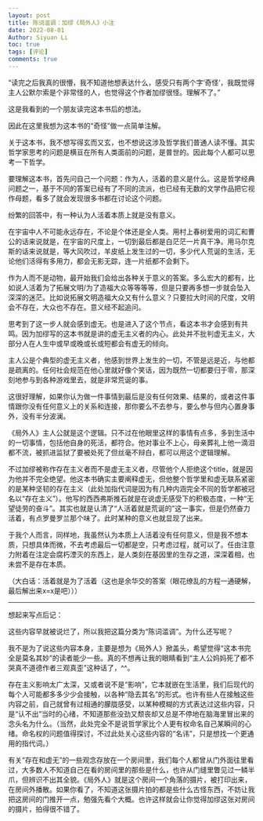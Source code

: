```yaml
---
layout: post
title: 陈词滥调：加缪《局外人》小注
date: 2022-08-01
Author: Siyuan Li
toc: true
tags: [评论]
comments: true
--- 
```


“读完之后我真的很懵，我不知道他想表达什么，感受只有两个字‘奇怪’，我既觉得主人公默尔索是个非常怪的人，也觉得这个作者加缪很怪。理解不了。”

这是我看到的一个朋友读完这本书后的想法。

因此在这里我想为这本书的“奇怪”做一点简单注解。

关于这本书，我不想写得玄而又玄，也不想说这涉及哲学我们普通人读不懂。其实哲学家思考的问题是横亘在所有人类面前的问题，是普世的。因此每个人都可以思考一下哲学。

要理解这本书，首先问自己一个问题：作为人，活着的意义是什么。这是哲学经典问题之一，基于不同的答案已经有了不同的流派，也已经有无数的文学作品把它视作母题，看多了就会发现很多书都在讨论这个问题。

纷繁的回答中，有一种认为人活着本质上就是没有意义。


在宇宙中人不可能永远存在，不论是个体还是全人类。用村上春树爱用的词汇和曹公的话来说就是，在宇宙的尺度上，一切到最后都是白茫茫一片真干净。用马尔克斯的话来说就是，等大风吹过，羊皮纸上发生过的一切，多少代人荒诞的生活，无论他们活得有多用力，都会无影无踪，连一片纸都不会剩下。

作为人而不是动物，最开始我们会给出各种关于意义的答案。多么宏大的都有，比如说人活着为了拓展文明/为了造福大众等等等等，但是只要再多想一步就会坠入深深的迷茫。比如说拓展文明造福大众又有什么意义？只要拉大时间的尺度，文明会不存在，大众也不存在。意义经不起追问。

思考到了这一步人就会感到虚无。也是进入了这个节点，看这本书才会感到有共鸣。因为加缪写的这本书就是讲的虚无主义者的内心。此处并不批判虚无主义，大部分人在人生中或早或晚或长或短都会有虚无的倾向。

主人公是个典型的虚无主义者，他感到世界上发生的一切，不管是远是近，与他都是疏离的。任何社会规范在他心里就好像个笑话，因为既然一切都要归于零，那深刻地参与到各种游戏里去，就是非常荒诞的事。

这很好理解，如果你认为做一件事情到最后是没有任何效果、结果的，或者这件事情跟你没有任何意义上的关系和连接，那你要么不去参与，要么参与但内心置身事外，没有半分波澜。

《局外人》主人公就是这个逻辑。只不过在他眼里这样的事情有点多，多到生活中的一切事情，包括他自身的死活，都符合。他对事业不上心，母亲葬礼上他一滴泪都不流，被抓进监狱了要被处死了但丝毫不辩白，都可以用这个逻辑理解。

不过加缪被称作存在主义者而不是虚无主义者，尽管他个人拒绝这个title，就是因为他并不完全绝望。他这本书确实主要阐释虚无，但他整个哲学里和虚无联系紧密的是某种坚韧的存在主义（此处加指代词是因为有几种内涵完全不同的哲学都被冠名以“存在主义”）。他写的西西弗斯推石就是在说虚无感受下的积极态度，一种“无望徒劳的奋斗”。其实也就是认清了“人活着就是荒诞的”这一事实，但是仍然奋力活着，有点罗曼罗兰那个味了。此时某种的意义也就显现了出来。

于我个人而言，同样地，我虽然认为本质上人活着没有任何意义，但是我不想本质，只想具体而微，不去考虑最后一切都是空，只考虑过程，就可以了。任由注意力附着在注定会腐朽湮灭的东西上，是人类刻在基因里的生存之道，深深着相，也未尝不是存在本质。

（大白话：活着就是为了活着（这也是余华交的答案（眼花缭乱的方程一通硬解，最后解出来x=x是吧）））


---------------------
想起来写点后记：

这些内容早就被说烂了，所以我把这篇分类为“陈词滥调”。为什么还写呢？

我不是为了说这些内容本身，主要是想为《局外人》掀盖头，希望觉得“这本书完全是莫名其妙”的读者能少一些。真的不想再让我的眼睛看到“主人公妈妈死了都不哭真不道德作者三观真歪”这种话了，^^。

存在主义影响太广太深，又或者说不是“影响”，它本就嵌在生活里，我们后现代的每个人可能都多多少少会接触，以各种“隐去其名”的形式。也许有些人在接触这些内容之前，自己就曾有过相通的朦胧感受，以某种模糊的方式表达过这些内容，只是“认不出”当时的心绪，不知道那些没劲又颓丧却又总是不停地在脑海里冒出来的念头名为什么。（当然，此处完全不是说哲学家比个人更有权命名自己某瞬间的心绪。命名权的问题值得探讨，不过此处关心这些内容的“名讳”，只是想找一个更通用的指代词。）

有关“存在和虚无”的一些观念存放在一个房间里，我们每个人都曾从门外面往里看过，大多数人不知道自己在看的房间里的那些是什么，也许从门缝里瞥见过一鳞半爪，但辨识不出其全貌。《局外人》就是这个房间一个角落的摄片，被打印出来，在房间外播散。如果你看了，不知道这张摄片拍的都是些什么古怪东西，不妨让我把这房间的门推开一点，勉强先看个大概。也许这样就会让你觉得加缪这张对房间的摄片，拍得很不错了。
